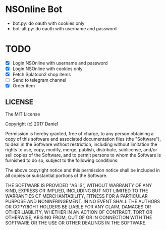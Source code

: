 # NSOnline Bot

- bot.py: do oauth with cookies only
- bot-alt.py: do oauth with username and password

# TODO

- [x] Login NSOnline with username and password
- [x] Login NSOnline with cookies only
- [x] Fetch Splatoon2 shop items
- [ ] Send to telegram channel
- [x] Order item

## LICENSE

The MIT License

Copyright (c) 2017 Daniel

Permission is hereby granted, free of charge, to any person obtaining a copy
of this software and associated documentation files (the "Software"), to deal
in the Software without restriction, including without limitation the rights
to use, copy, modify, merge, publish, distribute, sublicense, and/or sell
copies of the Software, and to permit persons to whom the Software is
furnished to do so, subject to the following conditions:

The above copyright notice and this permission notice shall be included in
all copies or substantial portions of the Software.

THE SOFTWARE IS PROVIDED "AS IS", WITHOUT WARRANTY OF ANY KIND, EXPRESS OR
IMPLIED, INCLUDING BUT NOT LIMITED TO THE WARRANTIES OF MERCHANTABILITY,
FITNESS FOR A PARTICULAR PURPOSE AND NONINFRINGEMENT. IN NO EVENT SHALL THE
AUTHORS OR COPYRIGHT HOLDERS BE LIABLE FOR ANY CLAIM, DAMAGES OR OTHER
LIABILITY, WHETHER IN AN ACTION OF CONTRACT, TORT OR OTHERWISE, ARISING FROM,
OUT OF OR IN CONNECTION WITH THE SOFTWARE OR THE USE OR OTHER DEALINGS IN
THE SOFTWARE.

